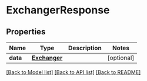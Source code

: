 # ExchangerResponse

## Properties
Name | Type | Description | Notes
------------ | ------------- | ------------- | -------------
**data** | [**Exchanger**](Exchanger.md) |  | [optional] 

[[Back to Model list]](../README.md#documentation-for-models) [[Back to API list]](../README.md#documentation-for-api-endpoints) [[Back to README]](../README.md)


